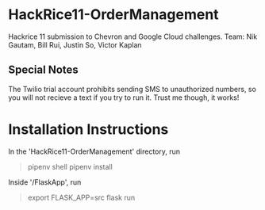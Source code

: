 # HackRice11-OrderManagement
Hackrice 11 submission to Chevron and Google Cloud challenges. Team: Nik Gautam, Bill Rui, Justin So, Victor Kaplan

## Special Notes
The Twilio trial account prohibits sending SMS to unauthorized numbers, so you will not recieve a text if you try to run it. Trust me though, it works!

# Installation Instructions
In the 'HackRice11-OrderManagement' directory, run
> pipenv shell
> pipenv install

Inside '/FlaskApp', run
> export FLASK_APP=src
> flask run

